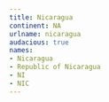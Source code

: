 ```yaml
---
title: Nicaragua
continent: NA
urlname: nicaragua
audacious: true
names:
- Nicaragua
- Republic of Nicaragua
- NI
- NIC
---
```


